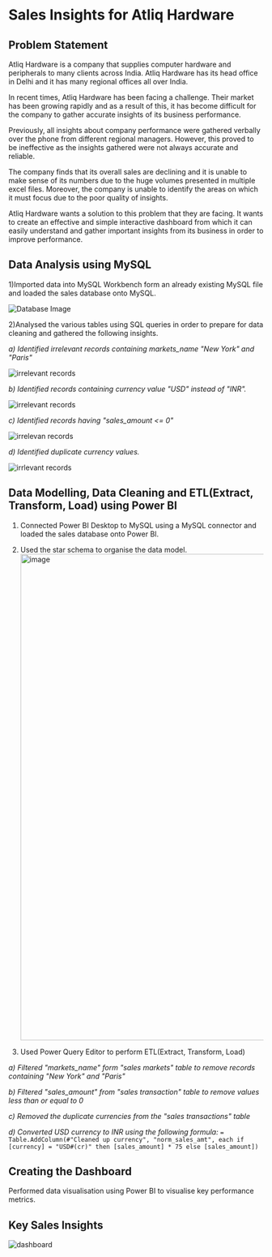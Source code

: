 # Sales Insights for Atliq Hardware

## Problem Statement

Atliq Hardware is a company that supplies computer hardware and peripherals to many clients across India. Atliq Hardware has its head office in Delhi and it has many regional offices all over India.

In recent times, Atliq Hardware has been facing a challenge. Their market has been growing rapidly and as a result of this, it has become difficult for the company to gather accurate insights of its business performance. 

Previously, all insights about company performance were gathered verbally over the phone from different regional managers. However, this proved to be ineffective as the insights gathered were not always accurate and reliable. 

The company finds that its overall sales are declining and it is unable to make sense of its numbers due to the huge volumes presented in multiple excel files. Moreover, the company is unable to identify the areas on which it must focus due to the poor quality of insights.

Atliq Hardware wants a solution to this problem that they are facing. It wants to create an effective and simple interactive dashboard from which it can easily understand and gather important insights from its business in order to improve performance.

## Data Analysis using MySQL

1)Imported data into MySQL Workbench form an already existing MySQL file and loaded the sales database onto MySQL.

![Database Image](https://github.com/user-attachments/assets/6845e692-e187-4e72-a26e-94683e4ff3e8)



2)Analysed the various tables using SQL queries in order to prepare for data cleaning and gathered the following insights.

*a) Identified irrelevant records containing markets_name "New York" and "Paris"*

![irrelevant records](https://github.com/user-attachments/assets/9ed9cfb1-7edc-4d0c-9ae6-1ac074e72bf7)

*b) Identified records containing currency value "USD" instead of "INR".*

![irrelevant records](https://github.com/user-attachments/assets/08cf2e11-b776-446e-bc5a-f01e45e14ccb)

 *c) Identified records having "sales_amount <= 0"*

 ![irrelevan records](https://github.com/user-attachments/assets/dd72715b-986e-4f36-8100-c0da66ee2280)

 *d) Identified duplicate currency values.*

 ![irrlevant records](https://github.com/user-attachments/assets/51c5be07-e8ab-488e-89a5-2a6c6a6d021a)
 
 
 ## Data Modelling, Data Cleaning and ETL(Extract, Transform, Load) using Power BI

 1) Connected Power BI Desktop to MySQL using a MySQL connector and loaded the sales database onto Power BI.
 2) Used the star schema to organise the data model.
    <img width="959" alt="image" src="https://github.com/user-attachments/assets/b89f66a4-7eed-48d4-abfe-d025c202510f" />

 
 3) Used Power Query Editor to perform ETL(Extract, Transform, Load)

    
*a) Filtered "markets_name" form "sales markets" table to remove records containing "New York" and "Paris"*


*b) Filtered "sales_amount" from "sales transaction" table to remove values less than or equal to 0*


*c) Removed the duplicate currencies from the "sales transactions" table*


*d) Converted USD currency to INR using the following formula:*
`= Table.AddColumn(#"Cleaned up currency", "norm_sales_amt", each if [currency] = "USD#(cr)" then [sales_amount] * 75 else [sales_amount]) `


## Creating the Dashboard 

Performed data visualisation using Power BI to visualise key performance metrics.

## Key Sales Insights
![dashboard](https://github.com/user-attachments/assets/c0f0d3d3-e541-447b-b098-61985ddbd0a5)





 
 

 
     
      
      






